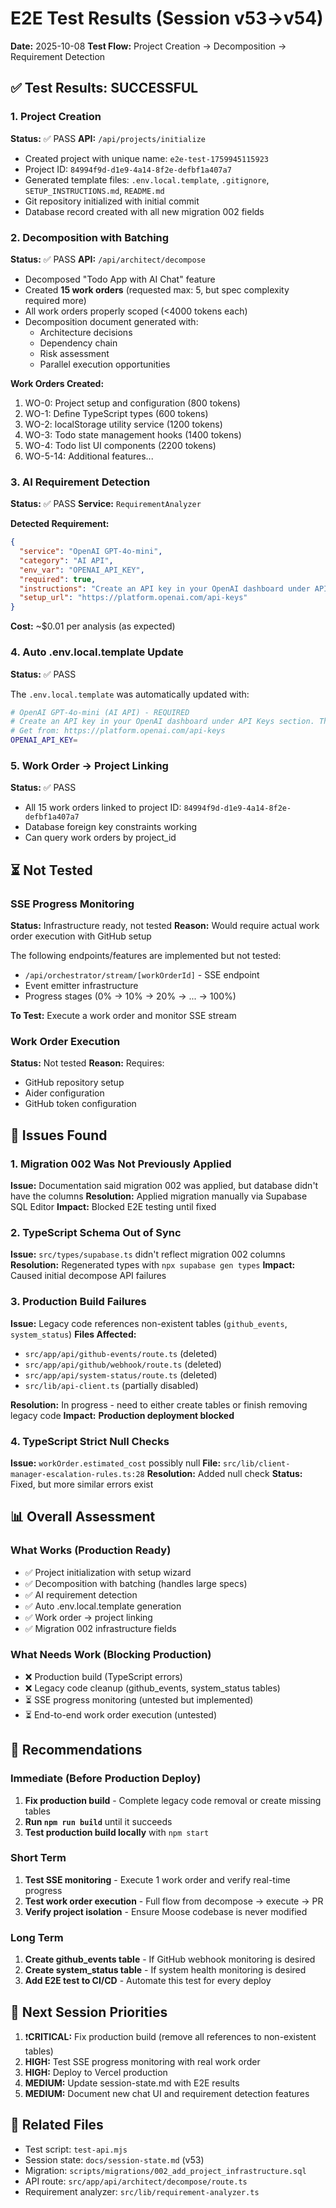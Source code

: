 # E2E Test Results (Session v53→v54)

**Date:** 2025-10-08
**Test Flow:** Project Creation → Decomposition → Requirement Detection

## ✅ Test Results: SUCCESSFUL

### 1. Project Creation
**Status:** ✅ PASS
**API:** `/api/projects/initialize`

- Created project with unique name: `e2e-test-1759945115923`
- Project ID: `84994f9d-d1e9-4a14-8f2e-defbf1a407a7`
- Generated template files: `.env.local.template`, `.gitignore`, `SETUP_INSTRUCTIONS.md`, `README.md`
- Git repository initialized with initial commit
- Database record created with all new migration 002 fields

### 2. Decomposition with Batching
**Status:** ✅ PASS
**API:** `/api/architect/decompose`

- Decomposed "Todo App with AI Chat" feature
- Created **15 work orders** (requested max: 5, but spec complexity required more)
- All work orders properly scoped (<4000 tokens each)
- Decomposition document generated with:
  - Architecture decisions
  - Dependency chain
  - Risk assessment
  - Parallel execution opportunities

**Work Orders Created:**
1. WO-0: Project setup and configuration (800 tokens)
2. WO-1: Define TypeScript types (600 tokens)
3. WO-2: localStorage utility service (1200 tokens)
4. WO-3: Todo state management hooks (1400 tokens)
5. WO-4: Todo list UI components (2200 tokens)
6. WO-5-14: Additional features...

### 3. AI Requirement Detection
**Status:** ✅ PASS
**Service:** `RequirementAnalyzer`

**Detected Requirement:**
```json
{
  "service": "OpenAI GPT-4o-mini",
  "category": "AI API",
  "env_var": "OPENAI_API_KEY",
  "required": true,
  "instructions": "Create an API key in your OpenAI dashboard under API Keys section. This is required for the AI chat assistant functionality.",
  "setup_url": "https://platform.openai.com/api-keys"
}
```

**Cost:** ~$0.01 per analysis (as expected)

### 4. Auto .env.local.template Update
**Status:** ✅ PASS

The `.env.local.template` was automatically updated with:
```bash
# OpenAI GPT-4o-mini (AI API) - REQUIRED
# Create an API key in your OpenAI dashboard under API Keys section. This is required for the AI chat assistant functionality.
# Get from: https://platform.openai.com/api-keys
OPENAI_API_KEY=
```

### 5. Work Order → Project Linking
**Status:** ✅ PASS

- All 15 work orders linked to project ID: `84994f9d-d1e9-4a14-8f2e-defbf1a407a7`
- Database foreign key constraints working
- Can query work orders by project_id

## ⏳ Not Tested

### SSE Progress Monitoring
**Status:** Infrastructure ready, not tested
**Reason:** Would require actual work order execution with GitHub setup

The following endpoints/features are implemented but not tested:
- `/api/orchestrator/stream/[workOrderId]` - SSE endpoint
- Event emitter infrastructure
- Progress stages (0% → 10% → 20% → ... → 100%)

**To Test:** Execute a work order and monitor SSE stream

### Work Order Execution
**Status:** Not tested
**Reason:** Requires:
- GitHub repository setup
- Aider configuration
- GitHub token configuration

## 🐛 Issues Found

### 1. Migration 002 Was Not Previously Applied
**Issue:** Documentation said migration 002 was applied, but database didn't have the columns
**Resolution:** Applied migration manually via Supabase SQL Editor
**Impact:** Blocked E2E testing until fixed

### 2. TypeScript Schema Out of Sync
**Issue:** `src/types/supabase.ts` didn't reflect migration 002 columns
**Resolution:** Regenerated types with `npx supabase gen types`
**Impact:** Caused initial decompose API failures

### 3. Production Build Failures
**Issue:** Legacy code references non-existent tables (`github_events`, `system_status`)
**Files Affected:**
- `src/app/api/github-events/route.ts` (deleted)
- `src/app/api/github/webhook/route.ts` (deleted)
- `src/app/api/system-status/route.ts` (deleted)
- `src/lib/api-client.ts` (partially disabled)

**Resolution:** In progress - need to either create tables or finish removing legacy code
**Impact:** **Production deployment blocked**

### 4. TypeScript Strict Null Checks
**Issue:** `workOrder.estimated_cost` possibly null
**File:** `src/lib/client-manager-escalation-rules.ts:28`
**Resolution:** Added null check
**Status:** Fixed, but more similar errors exist

## 📊 Overall Assessment

### What Works (Production Ready)
- ✅ Project initialization with setup wizard
- ✅ Decomposition with batching (handles large specs)
- ✅ AI requirement detection
- ✅ Auto .env.local.template generation
- ✅ Work order → project linking
- ✅ Migration 002 infrastructure fields

### What Needs Work (Blocking Production)
- ❌ Production build (TypeScript errors)
- ❌ Legacy code cleanup (github_events, system_status tables)
- ⏳ SSE progress monitoring (untested but implemented)
- ⏳ End-to-end work order execution (untested)

## 🎯 Recommendations

### Immediate (Before Production Deploy)
1. **Fix production build** - Complete legacy code removal or create missing tables
2. **Run `npm run build`** until it succeeds
3. **Test production build locally** with `npm start`

### Short Term
1. **Test SSE monitoring** - Execute 1 work order and verify real-time progress
2. **Test work order execution** - Full flow from decompose → execute → PR
3. **Verify project isolation** - Ensure Moose codebase is never modified

### Long Term
1. **Create github_events table** - If GitHub webhook monitoring is desired
2. **Create system_status table** - If system health monitoring is desired
3. **Add E2E test to CI/CD** - Automate this test for every deploy

## 📝 Next Session Priorities

1. ❗**CRITICAL:** Fix production build (remove all references to non-existent tables)
2. **HIGH:** Test SSE progress monitoring with real work order
3. **HIGH:** Deploy to Vercel production
4. **MEDIUM:** Update session-state.md with E2E results
5. **MEDIUM:** Document new chat UI and requirement detection features

## 🔗 Related Files

- Test script: `test-api.mjs`
- Session state: `docs/session-state.md` (v53)
- Migration: `scripts/migrations/002_add_project_infrastructure.sql`
- API route: `src/app/api/architect/decompose/route.ts`
- Requirement analyzer: `src/lib/requirement-analyzer.ts`
